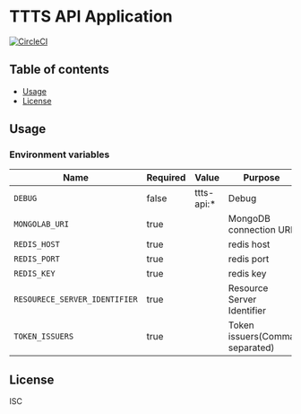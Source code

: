 # TTTS API Application

[![CircleCI](https://circleci.com/gh/tokyo-tower/api.svg?style=svg)](https://circleci.com/gh/tokyo-tower/api)

## Table of contents

* [Usage](#usage)
* [License](#license)

## Usage

### Environment variables

| Name                          | Required | Value      | Purpose                        |
| ----------------------------- | -------- | ---------- | ------------------------------ |
| `DEBUG`                       | false    | ttts-api:* | Debug                          |
| `MONGOLAB_URI`                | true     |            | MongoDB connection URI         |
| `REDIS_HOST`                  | true     |            | redis host                     |
| `REDIS_PORT`                  | true     |            | redis port                     |
| `REDIS_KEY`                   | true     |            | redis key                      |
| `RESOURECE_SERVER_IDENTIFIER` | true     |            | Resource Server Identifier     |
| `TOKEN_ISSUERS`               | true     |            | Token issuers(Comma separated) |

## License

ISC
